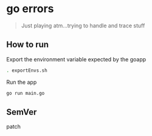 # go errors

> Just playing atm...trying to handle and trace stuff

## How to run

Export the environment variable expected by the goapp

```sh
. exportEnvs.sh
```

Run the app

```sh
go run main.go
```

## SemVer

patch
